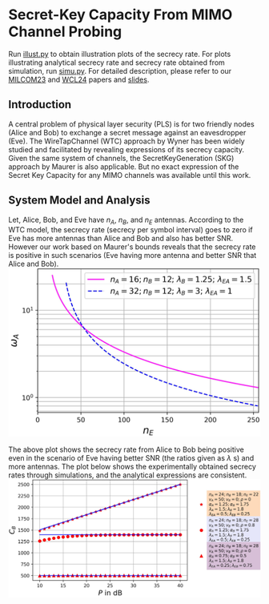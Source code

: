 # Secret-Key Capacity From MIMO Channel Probing

Run [illust.py](illust.py) to obtain illustration plots of the secrecy rate. For plots illustrating analytical secrecy rate and secrecy rate obtained from simulation, run [simu.py](simu.py). For detailed description, please refer to our [MILCOM23](https://ieeexplore.ieee.org/document/10356312) and [WCL24](https://ieeexplore.ieee.org/document/10460260) papers and [slides](https://drive.google.com/file/d/11RQQV1bxjYtt4QUiLFnWyPYyDkho_1rw/view?usp=sharing).

## Introduction
A central problem of physical layer security (PLS) is for two friendly nodes (Alice and Bob) to exchange a secret message against an eavesdropper (Eve). The WireTapChannel (WTC) approach by Wyner has been widely studied
and facilitated by revealing expressions of its secrecy capacity. Given the same system of channels, the SecretKeyGeneration (SKG) approach by Maurer is also applicable. But no exact expression of the Secret Key Capacity for any MIMO channels was available until this work.

## System Model and Analysis
Let, Alice, Bob, and Eve have $n_A$, $n_B$, and $n_E$ antennas. According to the WTC model, the secrecy rate (secrecy per symbol interval) goes to zero if Eve has more antennas than Alice and Bob and also has better SNR. However our work based on Maurer's bounds reveals that the secrecy rate is positive in such scenarios (Eve having more antenna and better SNR that Alice and Bob). ![](fig_vA_coeff.jpg)

The above plot shows the secrecy rate from Alice to Bob being positive even in the scenario of Eve having better SNR (the ratios given as $λ$ s) and more antennas. The plot below shows the experimentally obtained secrecy rates through simulations, and the analytical expressions are consistent. ![](fig_simulation.jpg)
